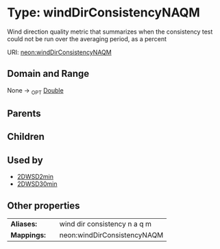 
# Type: windDirConsistencyNAQM


Wind direction quality metric that summarizes when the consistency test could not be run over the averaging period, as a percent

URI: [neon:windDirConsistencyNAQM](https://data.neonscience.org/windDirConsistencyNAQM)


## Domain and Range

None ->  <sub>OPT</sub> [Double](types/Double.md)

## Parents


## Children


## Used by

 * [2DWSD2min](2DWSD2min.md)
 * [2DWSD30min](2DWSD30min.md)

## Other properties

|  |  |  |
| --- | --- | --- |
| **Aliases:** | | wind dir consistency n a q m |
| **Mappings:** | | neon:windDirConsistencyNAQM |

